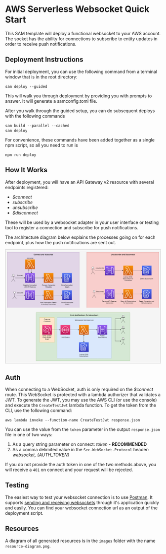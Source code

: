 # AWS Serverless Websocket Quick Start

This SAM template will deploy a functional websocket to your AWS account. The socket has the ability for connections to subscribe to entity updates in order to receive push notifications. 

## Deployment Instructions

For initial deployment, you can use the following command from a terminal window that is in the root directory:
```
sam deploy --guided
```

This will walk you through deployment by providing you with prompts to answer. It will generate a samconfig.toml file.

After you walk through the guided setup, you can do subsequent deploys with the following commands

```
sam build --parallel --cached
sam deploy
```

For convenience, these commands have been added together as a single npm script, so all you need to run is 

```
npm run deploy
```

## How It Works

After deployment, you will have an API Gateway v2 resource with several endpoints registered:

* *$connect*
* *subscribe*
* *unsubscribe*
* *$disconnect*

These will be used by a websocket adapter in your user interface or testing tool to register a connection and subscribe for push notifications.

The architecture diagram below explains the processes going on for each endpoint, plus how the push notifications are sent out.

![Architecture Diagram](</images/Architecture Diagram - Auth.png>)

## Auth

When connecting to a WebSocket, auth is only required on the *$connect* route. This WebSocket is protected with a lambda authorizer that validates a JWT. To generate the JWT, you may use the AWS CLI (or use the console) and execute the `CreateTestJwt` lambda function. To get the token from the CLI, use the following command:

```
aws lambda invoke --function-name CreateTestJwt response.json
```

You can use the value from the `token` parameter in the output `response.json` file in one of two ways:

1. As a query string parameter on connect: *token* - **RECOMMENDED**
2. As a comma delimited value in the `Sec-WebSocket-Protocol` header: *websocket, {AUTH_TOKEN}*

If you do not provide the auth token in one of the two methods above, you will receive a `401` on connect and your request will be rejected.

## Testing

The easiest way to test your websocket connection is to use [Postman](https://www.postman.com). It supports [sending and receiving websockets](https://blog.postman.com/postman-supports-websocket-apis/) through it's application quickly and easily. You can find your websocket connection url as an output of the deployment script. 

## Resources

A diagram of all generated resources is in the `images` folder with the name `resource-diagram.png`.